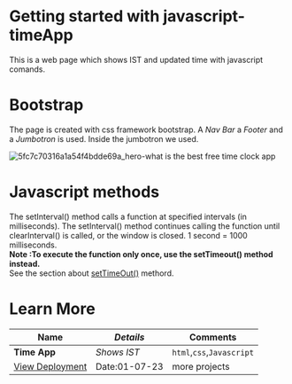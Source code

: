 # Getting started with javascript-timeApp
 This is a web page which shows IST and updated time with javascript comands.
 # Bootstrap 
 The page is created with css framework  bootstrap. 
 A *Nav Bar* a *Footer* and a *Jumbotron* is used. Inside the jumbotron we used.
 
![5fc7c70316a1a54f4bdde69a_hero-what is the best free time clock app](https://github.com/Abhoycodes/javascrit-timeApp/assets/100774515/c34e0cfe-c417-40a2-b36b-53d7af496a70)

# Javascript methods 

The setInterval() method calls a function at specified intervals (in milliseconds).
The setInterval() method continues calling the function until clearInterval() is called, or the window is closed.
1 second = 1000 milliseconds.<br>
**Note :To execute the function only once, use the setTimeout() method instead.**<br>
See the section about <a href="https://www.w3schools.com/jsref/met_win_setinterval.asp">setTimeOut()</a> methord.  
# Learn More 
|**Name** |*Details* |Comments|
|---------|----------|--------|
|**Time App**  |*Shows IST*|`html`,`css`,`Javascript`|
|[View Deployment](https://abhoycodes.github.io/javascrit-timeApp/)|Date:01-07-23| more projects|




                                              
